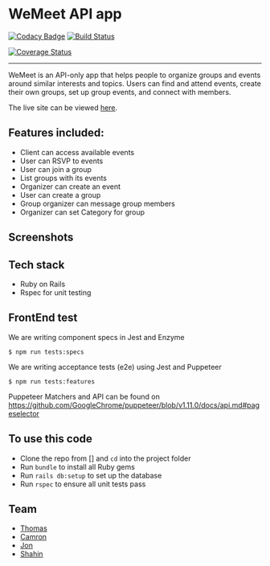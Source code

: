 # WeMeet API app

[![Codacy Badge](https://api.codacy.com/project/badge/Grade/2fd9b247ee7e4f758a07f6ab46c7fa78)](https://app.codacy.com/app/CraftAcademy/we_meet?utm_source=github.com&utm_medium=referral&utm_content=CraftAcademy/we_meet&utm_campaign=Badge_Grade_Settings)
[![Build Status](https://semaphoreci.com/api/v1/craftacademy/we_meet/branches/development/badge.svg)](https://semaphoreci.com/craftacademy/we_meet)

[![Coverage Status](https://coveralls.io/repos/github/CraftAcademy/we_meet/badge.svg?branch=development)](https://coveralls.io/github/CraftAcademy/we_meet?branch=development)

---
WeMeet is an API-only app that helps people to organize groups and events around similar interests and topics. Users can find and attend events, create their own groups, set up group events, and connect with members.

The live site can be viewed [here]().

## Features included:
* Client can access available events
* User can RSVP to events
* User can join a group
* List groups with its events
* Organizer can create an event
* User can create a group
* Group organizer can message group members
* Organizer can set Category for group


## Screenshots

## Tech stack
* Ruby on Rails
* Rspec for unit testing

## FrontEnd test

We are writing component specs in Jest and Enzyme

```
$ npm run tests:specs
```

We are writing acceptance tests (e2e) using Jest and Puppeteer

```
$ npm run tests:features
```

Puppeteer Matchers and API can be found on https://github.com/GoogleChrome/puppeteer/blob/v1.11.0/docs/api.md#pageselector

## To use this code
* Clone the repo from [] and `cd` into the project folder
* Run `bundle` to install all Ruby gems
* Run `rails db:setup` to set up the database
* Run `rspec` to ensure all unit tests pass

## Team
* [Thomas](https://github.com/tochman)
* [Camron](https://github.com/CamronLDNF)
* [Jon](https://github.com/Bovverskin)
* [Shahin](https://github.com/shahin1290)